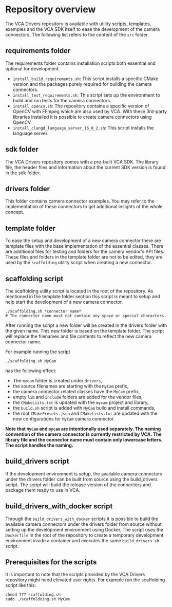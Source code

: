 # Repository overview

The VCA Drivers repository is available with utility scripts, templates, examples and the VCA SDK itself to ease the development of the camera connectors. The following list refers to the content of the ```src``` folder.

## requirements folder
The requirements folder contains installation scripts both essential and optional for development.

 - ```install_build_requirements.sh```: This script installs a specific CMake version and the packages purely required for building the camera connectors.
 - ```install_test_requirements.sh```: This script sets up the environment to build and run tests for the camera connectors.
 - ```install_opencv.sh```: The repository contains a specific version of OpenCV with FFmpeg which are also used by VCA. With these 3rd-party libraries installed it is possible to create camera connectors using OpenCV.
 - ```install_clangd_language_server_16_0_2.sh```: This script installs the language server.

## sdk folder
The VCA Drivers repository comes with a pre-built VCA SDK. The library file, the header files and information about the current SDK version is found in the sdk folder.

## drivers folder
This folder contains camera connector examples. You may refer to the implementation of these connectors to get additional insights of the whole concept.

## template folder
To ease the setup and development of a new camera connector there are template files with the base implementation of the essential classes. There are additional files for testing and folders for the camera vendor's API files. These files and folders in the template folder are not to be edited, they are used by the ```scaffolding``` utility script when creating a new connector.

## scaffolding script
The scaffolding utility script is located in the root of the repository. As mentioned in the template folder section this script is meant to setup and help start the development of a new camera connector.

```
./scaffolding.sh *connector name*
# The connector name must not contain any space or special characters.
```
After running the script a new folder will be created in the drivers folder with the given name. This new folder is based on the template folder. The script will replace the filenames and file contents to reflect the new camera connector name.

For example running the script

```
./scaffolding.sh MyCam
```

has the following effect:
- The ```mycam``` folder is created under ```drivers```,
- the source filenames are starting with the ```MyCam``` prefix,
- the camera connector related classes have the ```MyCam``` prefix,
- empty ```lib``` and ```include``` folders are added for the vendor files,
- the ```CMakeLists.txt``` is updated with the ```mycam``` project and library,
- the ```build.sh``` script is added with ```MyCam``` build and install commands,
- the root ```CMakePresets.json``` and ```CMakeLists.txt``` are updated with the new configurations for ```MyCam``` camera connector.

<b>Note that ```MyCam``` and ```mycam``` are intentionally used separately. The naming convention of the camera connector is currently restricted by VCA. The library file and the connector name must contain only lowercase letters. The script handles the naming.</b>

## build_drivers script
If the development environment is setup, the available camera connectors under the drivers folder can be built from source using the build_drivers script. The script will build the release version of the connectors and package them ready to use in VCA.

## build_drivers_with_docker script
Through the ```build_drivers_with_docker``` scripts it is possible to build the available camera connectors under the drivers folder from source without setting up the development environment using Docker. The script uses the ```Dockerfile``` in the root of the repository to create a temporary development environment inside a container and executes the same ```build_drivers.sh``` script.

## Prerequisites for the scripts
It is important to note that the scripts provided by the VCA Drivers repository might need elevated user rights. For example run the scaffolding script like this:

```
chmod 777 scaffolding.sh
sudo ./scaffoldoing.sh MyCam
```
